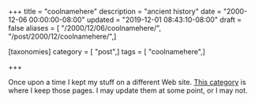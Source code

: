 +++
title = "coolnamehere"
description = "ancient history"
date = "2000-12-06 00:00:00-08:00"
updated = "2019-12-01 08:43:10-08:00"
draft = false
aliases = [ "/2000/12/06/coolnamehere/", "/post/2000/12/coolnamehere/",]

[taxonomies]
category = [ "post",]
tags = [ "coolnamehere",]

+++

Once upon a time I kept my stuff on a different Web site. [This
category](/categories/coolnamehere) is where I keep those pages. I may
update them at some point, or I may not.